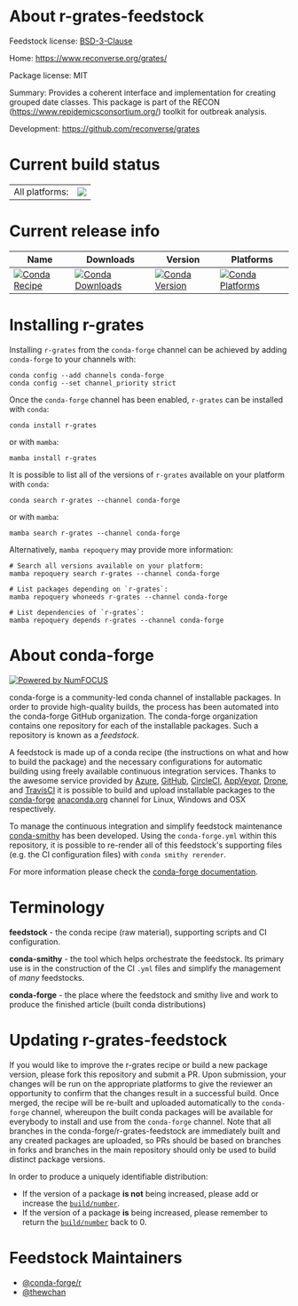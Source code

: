 About r-grates-feedstock
========================

Feedstock license: [BSD-3-Clause](https://github.com/conda-forge/r-grates-feedstock/blob/main/LICENSE.txt)

Home: https://www.reconverse.org/grates/

Package license: MIT

Summary: Provides a coherent interface and implementation for creating grouped date classes. This package is part of the RECON (<https://www.repidemicsconsortium.org/>) toolkit for outbreak analysis.

Development: https://github.com/reconverse/grates

Current build status
====================


<table><tr><td>All platforms:</td>
    <td>
      <a href="https://dev.azure.com/conda-forge/feedstock-builds/_build/latest?definitionId=17685&branchName=main">
        <img src="https://dev.azure.com/conda-forge/feedstock-builds/_apis/build/status/r-grates-feedstock?branchName=main">
      </a>
    </td>
  </tr>
</table>

Current release info
====================

| Name | Downloads | Version | Platforms |
| --- | --- | --- | --- |
| [![Conda Recipe](https://img.shields.io/badge/recipe-r--grates-green.svg)](https://anaconda.org/conda-forge/r-grates) | [![Conda Downloads](https://img.shields.io/conda/dn/conda-forge/r-grates.svg)](https://anaconda.org/conda-forge/r-grates) | [![Conda Version](https://img.shields.io/conda/vn/conda-forge/r-grates.svg)](https://anaconda.org/conda-forge/r-grates) | [![Conda Platforms](https://img.shields.io/conda/pn/conda-forge/r-grates.svg)](https://anaconda.org/conda-forge/r-grates) |

Installing r-grates
===================

Installing `r-grates` from the `conda-forge` channel can be achieved by adding `conda-forge` to your channels with:

```
conda config --add channels conda-forge
conda config --set channel_priority strict
```

Once the `conda-forge` channel has been enabled, `r-grates` can be installed with `conda`:

```
conda install r-grates
```

or with `mamba`:

```
mamba install r-grates
```

It is possible to list all of the versions of `r-grates` available on your platform with `conda`:

```
conda search r-grates --channel conda-forge
```

or with `mamba`:

```
mamba search r-grates --channel conda-forge
```

Alternatively, `mamba repoquery` may provide more information:

```
# Search all versions available on your platform:
mamba repoquery search r-grates --channel conda-forge

# List packages depending on `r-grates`:
mamba repoquery whoneeds r-grates --channel conda-forge

# List dependencies of `r-grates`:
mamba repoquery depends r-grates --channel conda-forge
```


About conda-forge
=================

[![Powered by
NumFOCUS](https://img.shields.io/badge/powered%20by-NumFOCUS-orange.svg?style=flat&colorA=E1523D&colorB=007D8A)](https://numfocus.org)

conda-forge is a community-led conda channel of installable packages.
In order to provide high-quality builds, the process has been automated into the
conda-forge GitHub organization. The conda-forge organization contains one repository
for each of the installable packages. Such a repository is known as a *feedstock*.

A feedstock is made up of a conda recipe (the instructions on what and how to build
the package) and the necessary configurations for automatic building using freely
available continuous integration services. Thanks to the awesome service provided by
[Azure](https://azure.microsoft.com/en-us/services/devops/), [GitHub](https://github.com/),
[CircleCI](https://circleci.com/), [AppVeyor](https://www.appveyor.com/),
[Drone](https://cloud.drone.io/welcome), and [TravisCI](https://travis-ci.com/)
it is possible to build and upload installable packages to the
[conda-forge](https://anaconda.org/conda-forge) [anaconda.org](https://anaconda.org/)
channel for Linux, Windows and OSX respectively.

To manage the continuous integration and simplify feedstock maintenance
[conda-smithy](https://github.com/conda-forge/conda-smithy) has been developed.
Using the ``conda-forge.yml`` within this repository, it is possible to re-render all of
this feedstock's supporting files (e.g. the CI configuration files) with ``conda smithy rerender``.

For more information please check the [conda-forge documentation](https://conda-forge.org/docs/).

Terminology
===========

**feedstock** - the conda recipe (raw material), supporting scripts and CI configuration.

**conda-smithy** - the tool which helps orchestrate the feedstock.
                   Its primary use is in the construction of the CI ``.yml`` files
                   and simplify the management of *many* feedstocks.

**conda-forge** - the place where the feedstock and smithy live and work to
                  produce the finished article (built conda distributions)


Updating r-grates-feedstock
===========================

If you would like to improve the r-grates recipe or build a new
package version, please fork this repository and submit a PR. Upon submission,
your changes will be run on the appropriate platforms to give the reviewer an
opportunity to confirm that the changes result in a successful build. Once
merged, the recipe will be re-built and uploaded automatically to the
`conda-forge` channel, whereupon the built conda packages will be available for
everybody to install and use from the `conda-forge` channel.
Note that all branches in the conda-forge/r-grates-feedstock are
immediately built and any created packages are uploaded, so PRs should be based
on branches in forks and branches in the main repository should only be used to
build distinct package versions.

In order to produce a uniquely identifiable distribution:
 * If the version of a package **is not** being increased, please add or increase
   the [``build/number``](https://docs.conda.io/projects/conda-build/en/latest/resources/define-metadata.html#build-number-and-string).
 * If the version of a package **is** being increased, please remember to return
   the [``build/number``](https://docs.conda.io/projects/conda-build/en/latest/resources/define-metadata.html#build-number-and-string)
   back to 0.

Feedstock Maintainers
=====================

* [@conda-forge/r](https://github.com/conda-forge/r/)
* [@thewchan](https://github.com/thewchan/)

